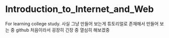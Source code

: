 # Introduction_to_Internet_and_Web
For learning college study.
사실 그냥 만들어 보는게 튜토리얼로 존재해서 만들어 보는 중
github 처음이라서 굉장히 긴장 중
열심히 해보겠중
